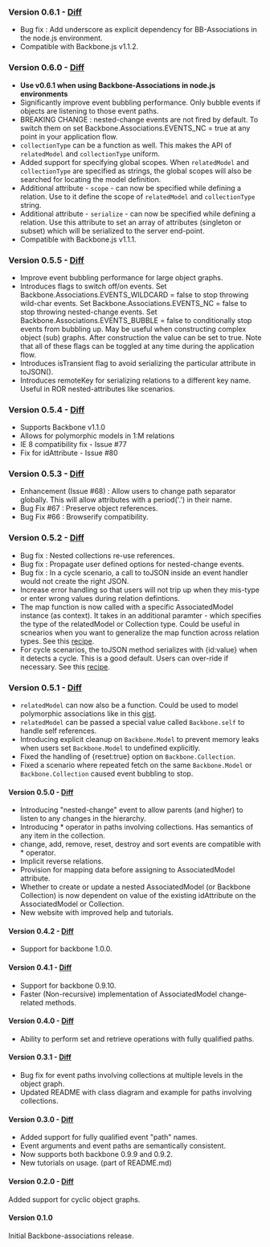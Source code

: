 ### Version 0.6.1 - [Diff](https://github.com/dhruvaray/backbone-associations/compare/v0.6.0...v0.6.1)

* Bug fix : Add underscore as explicit dependency for BB-Associations in the node.js environment.
* Compatible with Backbone.js v1.1.2.

### Version 0.6.0 - [Diff](https://github.com/dhruvaray/backbone-associations/compare/v0.5.5...v0.6.0)

* __Use v0.6.1 when using Backbone-Associations in node.js environments__
* Significantly improve event bubbling performance. Only bubble events if objects are listening to those event paths. 
* BREAKING CHANGE : nested-change events are not fired by default. To switch them on set Backbone.Associations.EVENTS_NC = true at any point in your application flow.
* `collectionType` can be a function as well. This makes the API of `relatedModel` and `collectionType` uniform.
* Added support for specifying global scopes. When `relatedModel` and `collectionType` are specified as strings, the global scopes will also be searched for locating the model definition.
* Additional attribute - `scope` - can now be specified while defining a relation. Use to it define the scope of `relatedModel` and `collectionType` string.
* Additional attribute - `serialize` - can now be specified while defining a relation. Use this attribute to set an array of attributes (singleton or subset) which will be serialized to the server end-point. 
* Compatible with Backbone.js v1.1.1.

### Version 0.5.5 - [Diff](https://github.com/dhruvaray/backbone-associations/compare/v0.5.4...v0.5.5)

* Improve event bubbling performance for large object graphs.
* Introduces flags to switch off/on events. Set Backbone.Associations.EVENTS_WILDCARD = false to stop throwing wild-char events. Set Backbone.Associations.EVENTS_NC = false to stop throwing nested-change events. Set Backbone.Associations.EVENTS_BUBBLE = false to conditionally stop events from bubbling up. May be useful when constructing complex object (sub) graphs. After construction the value can be set to true. Note that all of these flags can be toggled at any time during the application flow.
* Introduces isTransient flag to avoid serializing the particular attribute in toJSON().
* Introduces remoteKey for serializing relations to a different key name. Useful in ROR nested-attributes like scenarios.

### Version 0.5.4 - [Diff](https://github.com/dhruvaray/backbone-associations/compare/v0.5.3...v0.5.4)

* Supports Backbone v1.1.0
* Allows for polymorphic models in 1:M relations
* IE 8 compatibility fix - Issue #77
* Fix for idAttribute - Issue #80

### Version 0.5.3 - [Diff](https://github.com/dhruvaray/backbone-associations/compare/v0.5.2...v0.5.3)

* Enhancement (Issue #68) : Allow users to change path separator globally. This will allow attributes with a period('.') in their name.
* Bug Fix #67 : Preserve object references.
* Bug Fix #66 : Browserify compatibility.

### Version 0.5.2 - [Diff](https://github.com/dhruvaray/backbone-associations/compare/v0.5.1...v0.5.2)

* Bug fix : Nested collections re-use references.
* Bug fix : Propagate user defined options for nested-change events.
* Bug fix : In a cycle scenario, a call to toJSON inside an event handler would not create the right JSON.
* Increase error handling so that users will not trip up when they mis-type or enter wrong values during relation defintions.
* The map function is now called with a specific AssociatedModel instance (as context). It takes in an additional paramter - which specifies the type of the relatedModel or Collection type. Could be useful in scnearios when you want to generalize the map function across relation types. See this [recipe](http://dhruvaray.github.io/backbone-associations/recipes.html#tut-map2).
* For cycle scenarios, the toJSON method serializes with {id:value} when it detects a cycle. This is a good default. Users can over-ride if necessary. See this [recipe](http://dhruvaray.github.io/backbone-associations/recipes.html#tut-rev).

### Version 0.5.1 - [Diff](https://github.com/dhruvaray/backbone-associations/compare/v0.5.0...v0.5.1)

* `relatedModel` can now also be a function. Could be used to model polymorphic associations like in this [gist](https://gist.github.com/dhruvaray/5988996).
* `relatedModel` can be passed a special value called `Backbone.self` to handle self references.
* Introducing explicit cleanup on `Backbone.Model` to prevent memory leaks when users set `Backbone.Model` to undefined explicitly.
* Fixed the handling of {reset:true} option on `Backbone.Collection`.
* Fixed a scenario where repeated fetch on the same `Backbone.Model` or `Backbone.Collection` caused event bubbling to stop.


#### Version 0.5.0 - [Diff](https://github.com/dhruvaray/backbone-associations/compare/v0.4.2...v0.5.0)
* Introducing "nested-change" event to allow parents (and higher) to listen to any changes in the hierarchy.
* Introducing * operator in paths involving collections. Has semantics of any item in the collection.
* change, add, remove, reset, destroy and sort events are compatible with * operator.
* Implicit reverse relations.
* Provision for mapping data before assigning to AssociatedModel attribute.
* Whether to create or update a nested AssociatedModel (or Backbone Collection) is now dependent on value of the
existing idAttribute on the AssociatedModel or Collection.
* New website with improved help and tutorials.

#### Version 0.4.2 - [Diff](https://github.com/dhruvaray/backbone-associations/compare/v0.4.1...v0.4.2)
* Support for backbone 1.0.0.

#### Version 0.4.1 - [Diff](https://github.com/dhruvaray/backbone-associations/compare/v0.4.0...v0.4.1)
* Support for backbone 0.9.10.
* Faster (Non-recursive) implementation of AssociatedModel change-related methods.

#### Version 0.4.0 - [Diff](https://github.com/dhruvaray/backbone-associations/compare/v0.3.1...v0.4.0)
* Ability to perform set and retrieve operations with fully qualified paths.

#### Version 0.3.1 - [Diff](https://github.com/dhruvaray/backbone-associations/compare/v0.3.0...v0.3.1)
* Bug fix for event paths involving collections at multiple levels in the object graph.
* Updated README with class diagram and example for paths involving collections.


#### Version 0.3.0 - [Diff](https://github.com/dhruvaray/backbone-associations/compare/v0.2.0...v0.3.0)
* Added support for fully qualified event "path" names.
* Event arguments and event paths are semantically consistent.
* Now supports both backbone 0.9.9 and 0.9.2.
* New tutorials on usage. (part of README.md)


#### Version 0.2.0 - [Diff](https://github.com/dhruvaray/backbone-associations/compare/v0.1.0...v0.2.0)
Added support for cyclic object graphs.

#### Version 0.1.0
Initial Backbone-associations release.

